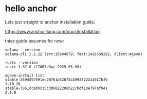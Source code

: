 # hello anchor


Lets just straight to anchor installation guide.

https://www.anchor-lang.com/docs/installation

thise guide assumes for now:

```
solana --version
solana-cli 2.1.22 (src:26944979; feat:1416569292, client:Agave)

rustc --version
rustc 1.87.0 (17067e9ac 2025-05-09)

agave-install list  
stable-2694497991ec20761d820f8a39933222a1017bf6
1.18.26
stable-3861dcebbc15c3d6022208b227bdf13e797af941
2.1.0

```

